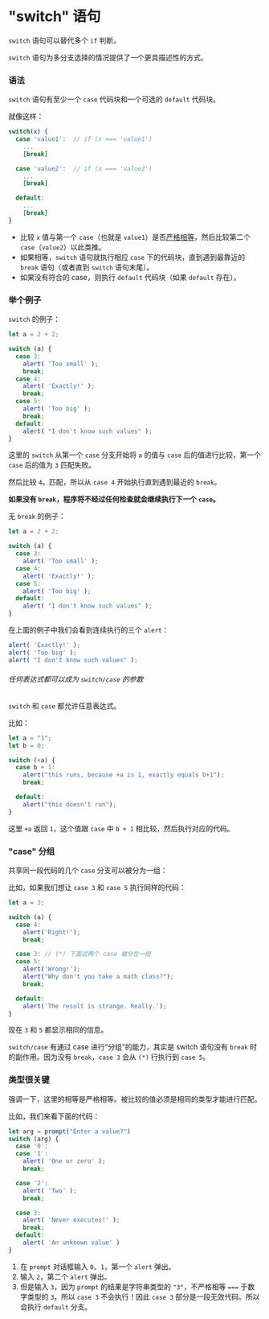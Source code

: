 # "switch" 语句

`switch` 语句可以替代多个 `if` 判断。

`switch` 语句为多分支选择的情况提供了一个更具描述性的方式。

### 语法

`switch` 语句有至少一个 `case` 代码块和一个可选的 `default` 代码块。

就像这样：

```js
switch(x) {
  case 'value1':  // if (x === 'value1')
    ...
    [break]

  case 'value2':  // if (x === 'value2')
    ...
    [break]

  default:
    ...
    [break]
}
```

- 比较 `x` 值与第一个 `case`（也就是 `value1`）是否[严格相等]()，然后比较第二个 `case`（`value2`）以此类推。
- 如果相等，`switch` 语句就执行相应 `case` 下的代码块，直到遇到最靠近的 `break` 语句（或者直到 `switch` 语句末尾）。
- 如果没有符合的 case，则执行 `default` 代码块（如果 `default` 存在）。

### 举个例子

`switch` 的例子：

```js run
let a = 2 + 2;

switch (a) {
  case 3:
    alert( 'Too small' );
    break;
  case 4:
    alert( 'Exactly!' );
    break;
  case 5:
    alert( 'Too big' );
    break;
  default:
    alert( "I don't know such values" );
}
```

这里的 `switch` 从第一个 `case` 分支开始将 `a` 的值与 `case` 后的值进行比较，第一个 `case` 后的值为 `3` 匹配失败。

然后比较 `4`。匹配，所以从 `case 4` 开始执行直到遇到最近的 `break`。

**如果没有 `break`，程序将不经过任何检查就会继续执行下一个 `case`。**

无 `break` 的例子：

```js
let a = 2 + 2;

switch (a) {
  case 3:
    alert( 'Too small' );
  case 4:
    alert( 'Exactly!' );
  case 5:
    alert( 'Too big' );
  default:
    alert( "I don't know such values" );
}
```

在上面的例子中我们会看到连续执行的三个 `alert`：

```js
alert( 'Exactly!' );
alert( 'Too big' );
alert( "I don't know such values" );
```

###### 任何表达式都可以成为 `switch/case` 的参数
`switch` 和 `case` 都允许任意表达式。

比如：

```js run
let a = "1";
let b = 0;

switch (+a) {
  case b + 1:
    alert("this runs, because +a is 1, exactly equals b+1");
    break;

  default:
    alert("this doesn't run");
}
```
这里 `+a` 返回 `1`，这个值跟 `case` 中 `b + 1` 相比较，然后执行对应的代码。


### "case" 分组

共享同一段代码的几个 `case` 分支可以被分为一组：

比如，如果我们想让 `case 3` 和 `case 5` 执行同样的代码：

```js run no-beautify
let a = 3;

switch (a) {
  case 4:
    alert('Right!');
    break;

  case 3: // (*) 下面这两个 case 被分在一组
  case 5:
    alert('Wrong!');
    alert("Why don't you take a math class?");
    break;

  default:
    alert('The result is strange. Really.');
}
```

现在 `3` 和 `5` 都显示相同的信息。

`switch/case` 有通过 case 进行“分组”的能力，其实是 switch 语句没有 `break` 时的副作用。因为没有 `break`，`case 3` 会从 `(*)` 行执行到 `case 5`。

### 类型很关键

强调一下，这里的相等是严格相等。被比较的值必须是相同的类型才能进行匹配。

比如，我们来看下面的代码：

```js
let arg = prompt("Enter a value?")
switch (arg) {
  case '0':
  case '1':
    alert( 'One or zero' );
    break;

  case '2':
    alert( 'Two' );
    break;

  case 3:
    alert( 'Never executes!' );
    break;
  default:
    alert( 'An unknown value' )
}
```

1. 在 `prompt` 对话框输入 `0`、`1`，第一个 `alert` 弹出。
2. 输入 `2`，第二个 `alert` 弹出。 
3. 但是输入 `3`，因为 `prompt` 的结果是字符串类型的 `"3"`，不严格相等 `===` 于数字类型的 `3`，所以 `case 3` 不会执行！因此 `case 3` 部分是一段无效代码。所以会执行 `default` 分支。

